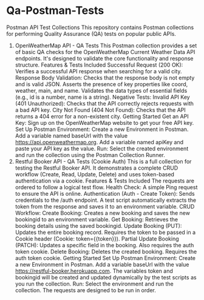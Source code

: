# Qa-Postman-Tests
Postman API Test Collections
This repository contains Postman collections for performing Quality Assurance (QA) tests on popular public APIs.
1. OpenWeatherMap API - QA Tests
This Postman collection provides a set of basic QA checks for the OpenWeatherMap Current Weather Data API endpoints. It's designed to validate the core functionality and response structure.
Features & Tests Included
Successful Request (200 OK): Verifies a successful API response when searching for a valid city.
Response Body Validation:
Checks that the response body is not empty and is valid JSON.
Asserts the presence of key properties like coord, weather, main, and name.
Validates the data types of essential fields (e.g., id is a number, name is a string).
Negative Tests:
Invalid API Key (401 Unauthorized): Checks that the API correctly rejects requests with a bad API key.
City Not Found (404 Not Found): Checks that the API returns a 404 error for a non-existent city.
Getting Started
Get an API Key: Sign up on the OpenWeatherMap website to get your free API key.
Set Up Postman Environment:
Create a new Environment in Postman.
Add a variable named baseUrl with the value https://api.openweathermap.org.
Add a variable named apiKey and paste your API key as the value.
Run: Select the created environment and run the collection using the Postman Collection Runner.
2. Restful Booker API - QA Tests (Cookie Auth)
This is a full collection for testing the Restful Booker API. It demonstrates a complete CRUD workflow (Create, Read, Update, Delete) and uses token-based authentication via a cookie.
Features & Tests Included
The requests are ordered to follow a logical test flow.
Health Check: A simple Ping request to ensure the API is online.
Authentication (Auth - Create Token):
Sends credentials to the /auth endpoint.
A test script automatically extracts the token from the response and saves it to an environment variable.
CRUD Workflow:
Create Booking: Creates a new booking and saves the new bookingid to an environment variable.
Get Booking: Retrieves the booking details using the saved bookingid.
Update Booking (PUT): Updates the entire booking record. Requires the token to be passed in a Cookie header (Cookie: token={{token}}).
Partial Update Booking (PATCH): Updates a specific field in the booking. Also requires the auth token cookie.
Delete Booking: Deletes the created booking. Requires the auth token cookie.
Getting Started
Set Up Postman Environment:
Create a new Environment in Postman.
Add a variable baseUrl with the value https://restful-booker.herokuapp.com.
The variables token and bookingid will be created and updated dynamically by the test scripts as you run the collection.
Run: Select the environment and run the collection. The requests are designed to be run in order.

